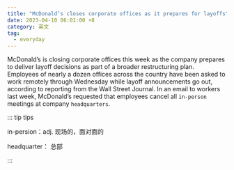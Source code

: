 ```yaml
---
title: "McDonald’s closes corporate offices as it prepares for layoffs"
date: 2023-04-10 06:01:00 +8
category: 英文
tag:
  - everyday
---
```


McDonald’s is closing corporate offices this week as the company prepares to deliver layoff decisions as part of a broader restructuring plan. Employees of nearly a dozen offices across the country have been asked to work remotely through Wednesday while layoff announcements go out, according to reporting from the Wall Street Journal. In an email to workers last week, McDonald’s requested that employees cancel all `in-person` meetings at company `headquarters`.

::: tip tips

in-persion：adj. 现场的，面对面的

headquarter： 总部

:::
